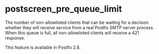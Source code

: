 # postscreen_pre_queue_limit 

 The number of non-allowlisted clients that can be waiting for
a decision whether they will receive service from a real Postfix
SMTP server
process. When this queue is full, all non-allowlisted clients will
receive a 421 response. 

 This feature is available in Postfix 2.8. 


